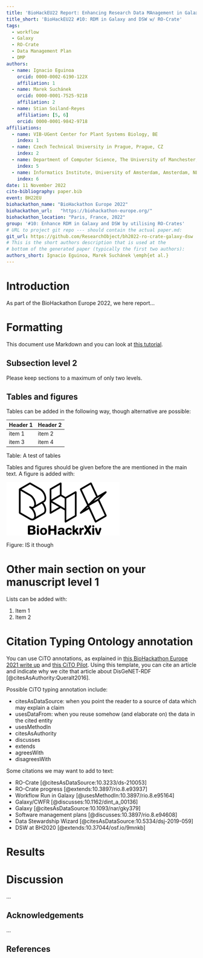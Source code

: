 ```yaml
---
title: 'BioHackEU22 Report: Enhancing Research Data MAnagement in Galaxy and Data Stewardship Wizard by utilising RO-Crates'
title_short: 'BioHackEU22 #10: RDM in Galaxy and DSW w/ RO-Crate'
tags:
  - workflow
  - Galaxy
  - RO-Crate
  - Data Management Plan
  - DMP
authors:
  - name: Ignacio Eguinoa
    orcid: 0000-0002-6190-122X
    affiliation: 1
  - name: Marek Suchánek 
    orcid: 0000-0001-7525-9218
    affiliation: 2
  - name: Stian Soiland-Reyes
    affiliation: [5, 6]
    orcid: 0000-0001-9842-9718
affiliations:
  - name: VIB-UGent Center for Plant Systems Biology, BE
    index: 1
  - name: Czech Technical University in Prague, Prague, CZ 
    index: 2
  - name: Department of Computer Science, The University of Manchester, Manchester, UK
    index: 5
  - name: Informatics Institute, University of Amsterdam, Amsterdam, NL
    index: 6
date: 11 November 2022
cito-bibliography: paper.bib
event: BH22EU
biohackathon_name: "BioHackathon Europe 2022"
biohackathon_url:   "https://biohackathon-europe.org/"
biohackathon_location: "Paris, France, 2022"
group: '#10: Enhance RDM in Galaxy and DSW by utilising RO-Crates'
# URL to project git repo --- should contain the actual paper.md:
git_url: https://github.com/ResearchObject/bh2022-ro-crate-galaxy-dsw
# This is the short authors description that is used at the
# bottom of the generated paper (typically the first two authors):
authors_short: Ignacio Eguinoa, Marek Suchánek \emph{et al.}
---
```



# Introduction

As part of the BioHackathon Europe 2022, we here report...

# Formatting

This document use Markdown and you can look at [this tutorial](https://www.markdowntutorial.com/).

## Subsection level 2

Please keep sections to a maximum of only two levels.

## Tables and figures

Tables can be added in the following way, though alternative are possible:

| Header 1 | Header 2 |
| -------- | -------- |
| item 1 | item 2 |
| item 3 | item 4 |

Table: A test of tables

Tables and figures should be given before the are mentioned in the main text.
A figure is added with:

![BioHackrXiv logo](./biohackrxiv.png)

Figure: IS it though

# Other main section on your manuscript level 1

Lists can be added with:

1. Item 1
2. Item 2

# Citation Typing Ontology annotation

You can use CiTO annotations, as explained in [this BioHackathon Europe 2021 write up](https://raw.githubusercontent.com/biohackrxiv/bhxiv-metadata/main/doc/elixir_biohackathon2021/paper.md) and [this CiTO Pilot](https://www.biomedcentral.com/collections/cito).
Using this template, you can cite an article and indicate why we cite that article about DisGeNET-RDF [@citesAsAuthority:Queralt2016].

Possible CiTO typing annotation include:

* citesAsDataSource: when you point the reader to a source of data which may explain a claim
* usesDataFrom: when you reuse somehow (and elaborate on) the data in the cited entity
* usesMethodIn
* citesAsAuthority
* discusses
* extends
* agreesWith
* disagreesWith

Some citations we may want to add to text: 

* RO-Crate [@citesAsDataSource:10.3233/ds-210053]
* RO-Crate progress [@extends:10.3897/rio.8.e93937]
* Workflow Run in Galaxy [@usesMethodIn:10.3897/rio.8.e95164]
* Galaxy/CWFR [@discusses:10.1162/dint_a_00136]
* Galaxy [@citesAsDataSource:10.1093/nar/gky379]
* Software management plans [@discusses:10.3897/rio.8.e94608]
* Data Stewardship Wizard [@citesAsDataSource:10.5334/dsj-2019-059] 
* DSW at BH2020 [@extends:10.37044/osf.io/9mnkb]

# Results


# Discussion

...

## Acknowledgements

...

## References
